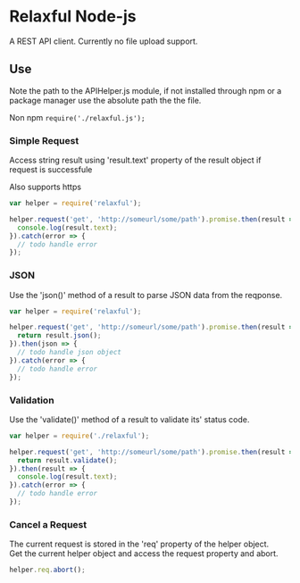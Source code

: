 # Relaxful Node-js

A REST API client.  Currently no file upload support.

## Use

Note the path to the APIHelper.js module, if not installed through npm or a package manager use the absolute path the the file.

Non npm ```require('./relaxful.js');```

### Simple Request

Access string result using 'result.text' property of the result object if request is successfule

Also supports https  

```js
var helper = require('relaxful');

helper.request('get', 'http://someurl/some/path').promise.then(result => {
  console.log(result.text);
}).catch(error => {
  // todo handle error
});
```

### JSON

Use the 'json()' method of a result to parse JSON data from the reqponse.

```js
var helper = require('relaxful');

helper.request('get', 'http://someurl/some/path').promise.then(result => {
  return result.json();
}).then(json => {
  // todo handle json object  
}).catch(error => {
  // todo handle error
});
```

### Validation

Use the 'validate()' method of a result to validate its' status code.

```js
var helper = require('./relaxful');

helper.request('get', 'http://someurl/some/path').promise.then(result => {
  return result.validate();
}).then(result => {
  console.log(result.text); 
}).catch(error => {
  // todo handle error
});
```

### Cancel a Request

The current request is stored in the 'req' property of the helper object.  
Get the current helper object and access the request property and abort.

```js
helper.req.abort();
```
